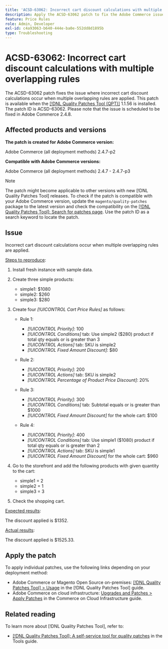 ```yaml
---
title: 'ACSD-63062: Incorrect cart discount calculations with multiple overlapping rules'
description: Apply the ACSD-63062 patch to fix the Adobe Commerce issue where where incorrect cart discount calculations occur when multiple overlapping rules are applied.
feature: Price Rules
role: Admin, Developer
exl-id: c4a93063-b640-444e-ba0e-552dd8d1895b
type: Troubleshooting
---
```

# ACSD-63062: Incorrect cart discount calculations with multiple overlapping rules 

The ACSD-63062 patch fixes the issue where incorrect cart discount calculations occur when multiple overlapping rules are applied. This patch is available when the [[!DNL Quality Patches Tool (QPT)]](/help/tools/quality-patches-tool/quality-patches-tool-to-self-serve-quality-patches.md) 1.1.56 is installed. The patch ID is ACSD-63062. Please note that the issue is scheduled to be fixed in Adobe Commerce 2.4.8. 

## Affected products and versions

**The patch is created for Adobe Commerce version:**

Adobe Commerce (all deployment methods) 2.4.7-p2

**Compatible with Adobe Commerce versions:**

Adobe Commerce (all deployment methods) 2.4.7 - 2.4.7-p3

>[!NOTE]
>
>The patch might become applicable to other versions with new [!DNL Quality Patches Tool] releases. To check if the patch is compatible with your Adobe Commerce version, update the `magento/quality-patches` package to the latest version and check the compatibility on the [[!DNL Quality Patches Tool]: Search for patches page](https://experienceleague.adobe.com/tools/commerce-quality-patches/index.html). Use the patch ID as a search keyword to locate the patch.

## Issue

Incorrect cart discount calculations occur when multiple overlapping rules are applied. 

<u>Steps to reproduce</u>:

1. Install fresh instance with sample data.
1. Create three simple products:
  
    * simple1: $1080
    * simple2: $260
    * simple3: $280

1. Create four *[!UICONTROL Cart Price Rules]* as follows:

    * Rule 1:

        * *[!UICONTROL Priority]*: 100
        * *[!UICONTROL Conditions]* tab: Use simple2 ($280) product if total qty equals or is greater than 3
        * *[!UICONTROL Actions]* tab: SKU is simple2
        * *[!UICONTROL Fixed Amount Discount]*: $80

    * Rule 2:

        * *[!UICONTROL Priority]*: 200
        * *[!UICONTROL Actions]* tab: SKU is simple2
        * *[!UICONTROL Percentage of Product Price Discount]*: 20%

    * Rule 3:

        * *[!UICONTROL Priority]*: 300
        * *[!UICONTROL Conditions]* tab: Subtotal equals or is greater than $1000
        * *[!UICONTROL Fixed Amount Discount]* for the whole cart: $100

    * Rule 4:

        * *[!UICONTROL Priority]*: 400
        * *[!UICONTROL Conditions]* tab: Use simple1 ($1080) product if total qty equals or is greater than 2
        * *[!UICONTROL Actions]* tab: SKU is simple1
        * *[!UICONTROL Fixed Amount Discount]* for the whole cart: $960

1. Go to the storefront and add the following products with given quantity to the cart:

    * simple1 = 2
    * simple2 = 1
    * simple3 = 3

1. Check the shopping cart. 

<u>Expected results</u>:

The discount applied is $1352.

<u>Actual results</u>:

The discount applied is $1525.33.

## Apply the patch

To apply individual patches, use the following links depending on your deployment method:

* Adobe Commerce or Magento Open Source on-premises: [[!DNL Quality Patches Tool] > Usage](/help/tools/quality-patches-tool/usage.md) in the [!DNL Quality Patches Tool] guide.
* Adobe Commerce on cloud infrastructure: [Upgrades and Patches > Apply Patches](https://experienceleague.adobe.com/docs/commerce-cloud-service/user-guide/develop/upgrade/apply-patches.html) in the Commerce on Cloud Infrastructure guide.


## Related reading

To learn more about [!DNL Quality Patches Tool], refer to:

* [[!DNL Quality Patches Tool]: A self-service tool for quality patches](/help/tools/quality-patches-tool/quality-patches-tool-to-self-serve-quality-patches.md) in the Tools guide.
